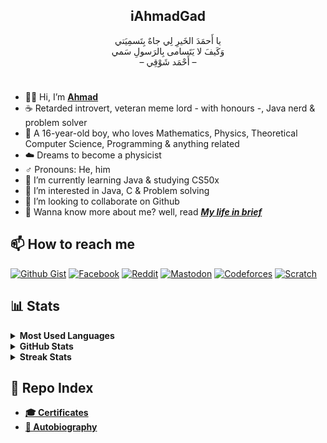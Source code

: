 <h2 align="center">iAhmadGad<br/></h2>
<p align="center">
يا أَحمَدَ الخَيرِ لِي جاهٌ بِتَسمِيَتي <br/>
وَكَيفَ لا يَتَسامى بِالرَسولِ سَمي<br/>
– أَحْمَد شَوْقِي –</p>

#
- 👋🏼 Hi, I’m [**Ahmad**](https://github.com/iAhmadGad/iAhmadGad/blob/main/Autobiography/Ahmad.md)
- ☕ Retarded introvert, veteran meme lord - with honours -, Java nerd & problem solver 
- 🌚 A 16-year-old boy, who loves Mathematics, Physics, Theoretical Computer Science, Programming & anything related
- ☁️ Dreams to become a physicist
- ♂️ Pronouns: He, him
- 🌱 I’m currently learning Java & studying CS50x
- 👀 I’m interested in Java, C & Problem solving
- 💞️ I’m looking to collaborate on Github
- 🧐 Wanna know more about me? well, read [_**My life in brief**_](https://github.com/iAhmadGad/iAhmadGad/tree/main/Autobiography/My_life_in_brief.md)

## 📫 How to reach me
[![Github Gist](https://img.shields.io/badge/Github_Gist-black?style=flat-square&logo=Github)](https://gist.github.com/iAhmadGad)
[![Facebook](https://img.shields.io/badge/Facebook-black?style=flat-square&logo=Facebook)](https://www.facebook.com/iAhmadGad)
[![Reddit](https://img.shields.io/badge/Reddit-black?style=flat-square&logo=Reddit)](https://www.reddit.com/u/iAhmadGad)
[![Mastodon](https://img.shields.io/badge/Mastodon-black?style=flat-square&logo=Mastodon)](https://mastodon.social/@iAhmadGad)
[![Codeforces](https://img.shields.io/badge/Codeforces-black?style=flat-square&logo=Codeforces)](https://codeforces.com/profile/iAhmadGad)
[![Scratch](https://img.shields.io/badge/Scratch-black?style=flat-square&logo=Scratch&logoColor=orange)](https://scratch.mit.edu/users/iAhmadGad)

## 📊 Stats
<details>
<summary><b> Most Used Languages </b></summary>
<br/>
<p align="center"><img src="https://github-readme-stats.vercel.app/api/top-langs?username=iAhmadGad&show_icons=true&locale=en&layout=compact" alt="Top Languages"></p> 
</details>

<details>
<summary><b> GitHub Stats </b></summary>
<br/>
<p align="center"><img src="https://github-readme-stats.vercel.app/api?username=iAhmadGad&show_icons=true&locale=en" alt="Stats"></p>
</details>

<details>
<summary><b> Streak Stats</b></summary>
<br/>
<p align="center"><img src="https://github-readme-streak-stats.herokuapp.com/?user=iAhmadGad" alt="Streak Stats"></p>
</details>

## 📄 Repo Index
- [**🎓 Certificates**](https://github.com/iAhmadGad/iAhmadGad/tree/main/Certificates)
- [**📝 Autobiography**](https://github.com/iAhmadGad/iAhmadGad/tree/main/Autobiography)

<!--- --->
<!---
iAhmadGad/iAhmadGad is a ✨ special ✨ repository because its `README.md` (this file) appears on your GitHub profile.
You can click the Preview link to take a look at your changes.
--->
